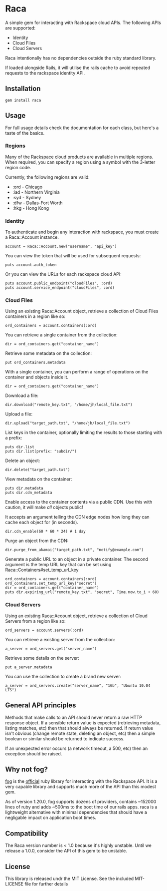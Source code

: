 # Raca

A simple gem for interacting with Rackspace cloud APIs. The following APIs are
supported:

* Identity
* Cloud Files
* Cloud Servers

Raca intentionally has no dependencies outside the ruby standard library.

If loaded alongside Rails, it will utilise the rails cache to avoid repeated
requests to the rackspace identity API.

## Installation

    gem install raca

## Usage

For full usage details check the documentation for each class, but here's
a taste of the basics.

### Regions

Many of the Rackspace cloud products are available in multiple regions. When
required, you can specify a region using a symbol with the 3-letter region code.

Currently, the following regions are valid:

* :ord - Chicago
* :iad - Northern Virginia
* :syd - Sydney
* :dfw - Dallas-Fort Worth
* :hkg - Hong Kong

### Identity

To authenticate and begin any interaction with rackspace, you must create a
Raca::Account instance.

    account = Raca::Account.new("username", "api_key")

You can view the token that will be used for subsequent requests:

    puts account.auth_token

Or you can view the URLs for each rackspace cloud API:

    puts account.public_endpoint("cloudFiles", :ord)
    puts account.service_endpoint("cloudFiles", :ord)

### Cloud Files

Using an existing Raca::Account object, retrieve a collection of Cloud Files
containers in a region like so:

    ord_containers = account.containers(:ord)

You can retrieve a single container from the collection:

    dir = ord_containers.get("container_name")

Retrieve some metadata on the collection:

    put ord_containers.metadata

With a single container, you can perform a range of operations on the container
and objects inside it.

    dir = ord_containers.get("container_name")

Download a file:

    dir.download("remote_key.txt", "/home/jh/local_file.txt")

Upload a file:

    dir.upload("target_path.txt", "/home/jh/local_file.txt")

List keys in the container, optionally limiting the results to those
starting with a prefix:

    puts dir.list
    puts dir.list(prefix: "subdir/")

Delete an object:

    dir.delete("target_path.txt")

View metadata on the container:

    puts dir.metadata
    puts dir.cdn_metadata

Enable access to the container contents via a public CDN. Use this with caution, it will make *all* objects public!

It accepts an argument telling the CDN edge nodes how long they can cache each object for (in seconds).

    dir.cdn_enable(60 * 60 * 24) # 1 day

Purge an object from the CDN:

    dir.purge_from_akamai("target_path.txt", "notify@example.com")

Generate a public URL to an object in a private container. The second argument
is the temp URL key that can be set using Raca::Containers#set_temp_url_key

    ord_containers = account.containers(:ord)
    ord_containers.set_temp_url_key("secret")
    dir = ord_containers.get("container_name")
    puts dir.expiring_url("remote_key.txt", "secret", Time.now.to_i + 60)

### Cloud Servers

Using an existing Raca::Account object, retrieve a collection of Cloud Servers
from a region like so:

    ord_servers = account.servers(:ord)

You can retrieve a existing server from the collection:

    a_server = ord_servers.get("server_name")

Retrieve some details on the server:

    put a_server.metadata

You can use the collection to create a brand new server:

    a_server = ord_servers.create("server_name", "1Gb", "Ubuntu 10.04 LTS")

## General API principles

Methods that make calls to an API should never return a raw HTTP response
object. If a sensible return value is expected (retrieving metadata, listing
matches, etc) then that should always be returned. If return value isn't obvious
(change remote state, deleting an object, etc) then a simple boolean or similar
should be returned to indicate success.

If an unexpected error occurs (a network timeout, a 500, etc) then an exception
should be raised.


## Why not fog?

[fog](http://rubygems.org/gems/fog) is the [official](http://developer.rackspace.com)
ruby library for interacting with the Rackspace API. It is a very capable
library and supports much more of the API than this modest gem.

As of version 1.20.0, fog supports dozens of providers, contains ~152000 lines
of ruby and adds ~500ms to the boot time of our rails apps. raca is a
lightweight alternative with minimal dependencies that should have a negligable
impact on application boot times.

## Compatibility

The Raca version number is < 1.0 because it's highly unstable. Until we release
a 1.0.0, consider the API of this gem to be unstable.

## License

This library is released undr the MIT License. See the included MIT-LICENSE file
for further details
